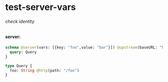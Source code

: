 # test-server-vars

###### check identity

#### server:

```graphql
schema @server(vars: [{key: "foo",value: "bar"}]) @upstream(baseURL: "http://jsonplacheholder.typicode.com") {
  query: Query
}

type Query {
  foo: String @http(path: "/foo")
}
```

